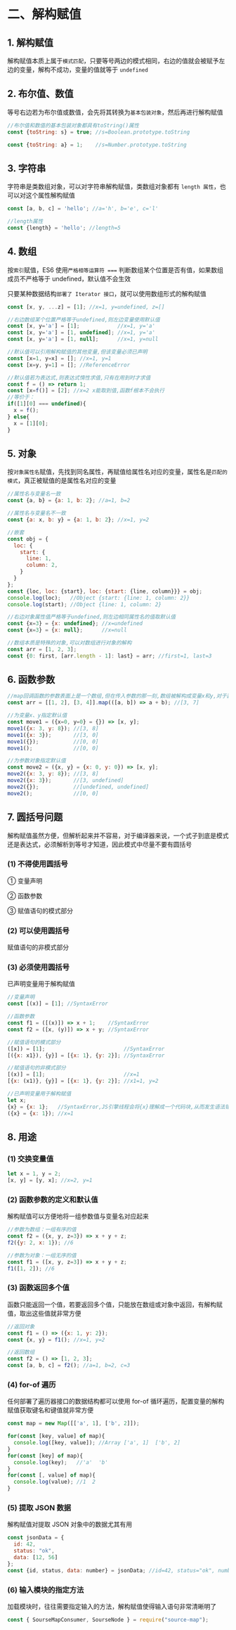 # 二、解构赋值

## 1. 解构赋值

解构赋值本质上属于`模式匹配`，只要等号两边的模式相同，右边的值就会被赋予左边的变量，解构不成功，变量的值就等于 `undefined`

## 2. 布尔值、数值

等号右边若为布尔值或数值，会先将其转换为`基本包装对象`，然后再进行解构赋值

```js
//布尔值和数值的基本包装对象都具有toString()属性
const {toString: s} = true; //s=Boolean.prototype.toString

const {toString: a} = 1;    //s=Number.prototype.toString
```

## 3. 字符串

字符串是类数组对象，可以对字符串解构赋值，类数组对象都有 `length 属性`，也可以对这个属性解构赋值

```js
const [a, b, c] = 'hello'; //a='h', b='e', c='l'

//length属性
const {length} = 'hello'; //length=5
```

## 4. 数组

按`索引`赋值，ES6 使用`严格相等运算符 ===` 判断数组某个位置是否有值，如果数组成员不严格等于 undefined，默认值不会生效

只要某种数据结构`部署了 Iterator 接口`，就可以使用数组形式的解构赋值

```js
const [x, y, ...z] = [1]; //x=1, y=undefined, z=[]

//右边数组某个位置严格等于undefined,则左边变量使用默认值
const [x, y='a'] = [1];            //x=1, y='a'
const [x, y='a'] = [1, undefined]; //x=1, y='a'
const [x, y='a'] = [1, null];      //x=1, y=null

//默认值可以引用解构赋值的其他变量,但该变量必须已声明
const [x=1, y=x] = []; //x=1, y=1
const [x=y, y=1] = []; //ReferenceError

//默认值若为表达式,则表达式惰性求值,只有在用到时才求值
const f = () => return 1;
const [x=f()] = [2]; //x=2 x能取到值,函数f根本不会执行
//等价于：
if([1][0] === undefined){
  x = f();
} else{
  x = [1][0];
}
```

## 5. 对象

按`对象属性名`赋值，先找到同名属性，再赋值给属性名对应的变量，属性名是`匹配的模式`，真正被赋值的是属性名对应的变量

```js
//属性名与变量名一致
const {a, b} = {a: 1, b: 2}; //a=1, b=2

//属性名与变量名不一致
const {a: x, b: y} = {a: 1, b: 2}; //x=1, y=2

//嵌套
const obj = {
  loc: {
    start: {
      line: 1,
      column: 2,
    }
  }
};
const {loc, loc: {start}, loc: {start: {line, column}}} = obj;
console.log(loc);   //Object {start: {line: 1, column: 2}}
console.log(start); //Object {line: 1, column: 2}

//右边对象属性值严格等于undefined,则左边相同属性名的值取默认值
const {x=3} = {x: undefined}; //x=undefined
const {x=3} = {x: null};      //x=null

//数组本质是特殊的对象,可以对数组进行对象的解构
const arr = [1, 2, 3];
const {0: first, [arr.length - 1]: last} = arr; //first=1, last=3
```

## 6. 函数参数

```js
//map回调函数的参数表面上是一个数组,但在传入参数的那一刻,数组被解构成变量x和y,对于函数内部代码来说,能感受到的参数就是x和y
const arr = [[1, 2], [3, 4]].map(([a, b]) => a + b); //[3, 7]

//为变量x、y指定默认值
const move1 = ({x=0, y=0} = {}) => [x, y];
move1({x: 3, y: 8}); //[3, 8]
move1({x: 3});       //[3, 0]
move1({});           //[0, 0]
move1();             //[0, 0]

//为参数对象指定默认值
const move2 = ({x, y} = {x: 0, y: 0}) => [x, y];
move2({x: 3, y: 8}); //[3, 8]
move2({x: 3});       //[3, undefined]
move2({});           //[undefined, undefined]
move2();             //[0, 0]
```

## 7. 圆括号问题

解构赋值虽然方便，但解析起来并不容易，对于编译器来说，一个式子到底是模式还是表达式，必须解析到等号才知道，因此模式中尽量不要有圆括号

### (1) 不得使用圆括号

① 变量声明

② 函数参数

③ 赋值语句的模式部分

### (2) 可以使用圆括号

赋值语句的非模式部分

### (3) 必须使用圆括号

已声明变量用于解构赋值

```js
//变量声明
const [(x)] = [1]; //SyntaxError

//函数参数
const f1 = ([(x)]) => x + 1;    //SyntaxError
const f2 = ([x, (y)]) => x + y; //SyntaxError

//赋值语句的模式部分
([x]) = [1];                         //SyntaxError
[({x: x1}), {y}] = [{x: 1}, {y: 2}]; //SyntaxError

//赋值语句的非模式部分
[(x)] = [1];                         //x=1
[{x: (x1)}, {y}] = [{x: 1}, {y: 2}]; //x1=1, y=2

//已声明变量用于解构赋值
let x;
{x} = {x: 1};   //SyntaxError,JS引擎线程会将{x}理解成一个代码块,从而发生语法错误,只有将这个赋值语句放在一个圆括号里,才能正确执行
({x} = {x: 1}); //x=1
```

## 8. 用途

### (1) 交换变量值

```js
let x = 1, y = 2;
[x, y] = [y, x]; //x=2, y=1
```

### (2) 函数参数的定义和默认值

解构赋值可以方便地将一组参数值与变量名对应起来

```js
//参数为数组：一组有序的值
const f2 = ({x, y, z=3}) => x + y + z;
f2({y: 2, x: 1}); //6

//参数为对象：一组无序的值
const f1 = ([x, y, z=3]) => x + y + z;
f1([1, 2]); //6
```

### (3) 函数返回多个值

函数只能返回一个值，若要返回多个值，只能放在数组或对象中返回，有解构赋值，取出这些值就非常方便

```js
//返回对象
const f1 = () => ({x: 1, y: 2});
const {x, y} = f1(); //x=1, y=2

//返回数组
const f2 = () => [1, 2, 3];
const [a, b, c] = f2(); //a=1, b=2, c=3
```

### (4) for-of 遍历

任何部署了遍历器接口的数据结构都可以使用 for-of 循环遍历，配置变量的解构赋值获取键名和键值就非常方便

```js
const map = new Map([['a', 1], ['b', 2]]);

for(const [key, value] of map){
  console.log([key, value]); //Array ['a', 1]  ['b', 2]
}
for(const [key] of map){
  console.log(key);   //'a'  'b'
}
for(const [, value] of map){
  console.log(value); //1  2
}
```

### (5) 提取 JSON 数据

解构赋值对提取 JSON 对象中的数据尤其有用

```js
const jsonData = {
  id: 42,
  status: "ok",
  data: [12, 56]
};
const {id, status, data: number} = jsonData; //id=42, status="ok", number=[12, 56]
```

### (6) 输入模块的指定方法

加载模块时，往往需要指定输入的方法，解构赋值使得输入语句非常清晰明了

```js
const { SourseMapConsumer, SourseNode } = require("source-map");
```
